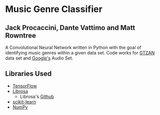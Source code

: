 # Music Genre Classifier
## Jack Procaccini, Dante Vattimo and Matt Rowntree

A Convolutional Neural Network written in Python with the goal of identifying music genres within a given data set.
Code works for [GTZAN](http://marsyas.info/downloads/datasets.html) data set and [Google's](https://research.google.com/audioset/index.html) Audio Set.

## Libraries Used
* [TensorFlow](https://www.tensorflow.org/)
* [Librosa](https://librosa.org/doc/latest/index.html)
    * Librosa's [Github](https://github.com/librosa/librosa)
* [scikit-learn](https://scikit-learn.org/stable/)
* [NumPy](https://numpy.org/)